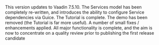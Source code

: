 This version updates to Vaadin 7.5.10.  The Services model has been completely re-written, and introduces the ability to configure Service dependencies via Guice.
The Tutorial is complete. The demo has been removed (the Tutorial is far more useful). A number of small fixes / enhancements applied.  All major functionality is complete, and the aim is now to concentrate on a quality review prior to publishing the first release candidate 